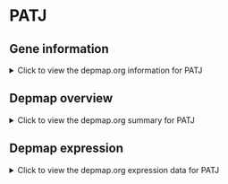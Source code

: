 <h1>PATJ</h1>

<h2>Gene information</h2>
<details>
  <summary>Click to view the depmap.org information for PATJ</summary>
  <iframe src="https://depmap.org/portal/gene/PATJ?tab=about" style="border:none;width:100%;height:800px"></iframe>
</details>

<h2>Depmap overview</h2>
<details>
  <summary>Click to view the depmap.org summary for PATJ</summary>
  <iframe src="https://depmap.org/portal/gene/PATJ?tab=overview" style="border:none;width:100%;height:800px"></iframe>
</details>

<h2>Depmap expression</h2>
<details>
  <summary>Click to view the depmap.org expression data for PATJ</summary>
  <iframe src="https://depmap.org/portal/gene/PATJ?tab=characterization" style="border:none;width:100%;height:800px"></iframe>
</details>


<!--
<h2>Reactome Pathway diagram</h2>
<details>
  <summary>Click to view Reactome pathway for PATJ</summary>
  PNAME
</details>
-->


